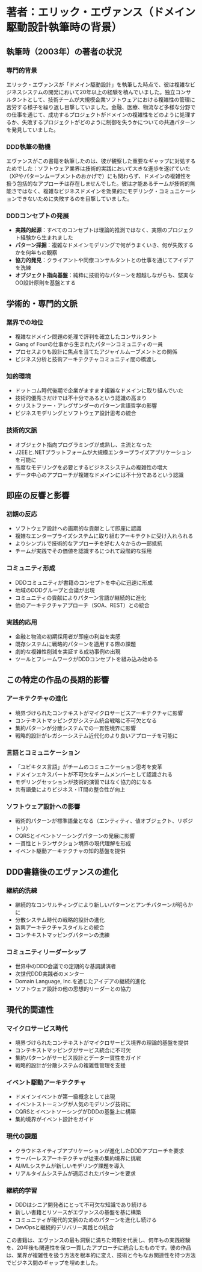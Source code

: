 # 著者：エリック・エヴァンス（ドメイン駆動設計執筆時の背景）

## 執筆時（2003年）の著者の状況

### 専門的背景
エリック・エヴァンスが「ドメイン駆動設計」を執筆した時点で、彼は複雑なビジネスシステムの開発において20年以上の経験を積んでいました。独立コンサルタントとして、技術チームが大規模企業ソフトウェアにおける複雑性の管理に苦労する様子を繰り返し目撃していました。金融、医療、物流など多様な分野での仕事を通じて、成功するプロジェクトがドメインの複雑性をどのように処理するか、失敗するプロジェクトがどのように制御を失うかについての共通パターンを発見していました。

### DDD執筆の動機
エヴァンスがこの書籍を執筆したのは、彼が観察した重要なギャップに対処するためでした：ソフトウェア業界は技術的実践において大きな進歩を遂げていた（XPやパターンムーブメントのおかげで）にも関わらず、ドメインの複雑性を扱う包括的なアプローチは存在しませんでした。彼は才能あるチームが技術的無能さではなく、複雑なビジネスドメインを効果的にモデリング・コミュニケーションできないために失敗するのを目撃していました。

### DDDコンセプトの発展
- **実践的起源**：すべてのコンセプトは理論的推測ではなく、実際のプロジェクト経験から生まれました
- **パターン採掘**：複雑なドメインモデリングで何がうまくいき、何が失敗するかを何年もの観察
- **協力的発見**：クライアントや同僚コンサルタントとの仕事を通じてアイデアを洗練
- **オブジェクト指向基盤**：純粋に技術的なパターンを超越しながらも、堅実なOO設計原則を基盤とする

## 学術的・専門的文脈

### 業界での地位
- 複雑なドメイン問題の処理で評判を確立したコンサルタント
- Gang of Fourの仕事から生まれたパターンコミュニティの一員
- プロセスよりも設計に焦点を当てたアジャイルムーブメントとの関係
- ビジネス分析と技術アーキテクチャコミュニティ間の橋渡し

### 知的環境
- ドットコム時代後期で企業がますます複雑なドメインに取り組んでいた
- 技術的優秀さだけでは不十分であるという認識の高まり
- クリストファー・アレグザンダーのパターン言語哲学の影響
- ビジネスモデリングとソフトウェア設計思考の統合

### 技術的文脈
- オブジェクト指向プログラミングが成熟し、主流となった
- J2EEと.NETプラットフォームが大規模エンタープライズアプリケーションを可能に
- 高度なモデリングを必要とするビジネスシステムの複雑性の増大
- データ中心のアプローチが複雑なドメインには不十分であるという認識

## 即座の反響と影響

### 初期の反応
- ソフトウェア設計への画期的な貢献として即座に認識
- 複雑なエンタープライズシステムに取り組むアーキテクトに受け入れられる
- よりシンプルで技術的なアプローチを好む人々からの一部抵抗
- チームが実践でその価値を認識するにつれて段階的な採用

### コミュニティ形成
- DDDコミュニティが書籍のコンセプトを中心に迅速に形成
- 地域のDDDグループと会議が出現
- コミュニティの貢献によりパターン言語が継続的に進化
- 他のアーキテクチャアプローチ（SOA、REST）との統合

### 実践的応用
- 金融と物流の初期採用者が即座の利益を実感
- 既存システムに戦略的パターンを適用する際の課題
- 劇的な複雑性削減を実証する成功事例の出現
- ツールとフレームワークがDDDコンセプトを組み込み始める

## この特定の作品の長期的影響

### アーキテクチャの進化
- 境界づけられたコンテキストがマイクロサービスアーキテクチャに影響
- コンテキストマッピングがシステム統合戦略に不可欠となる
- 集約パターンが分散システムでの一貫性境界に影響
- 戦略的設計がレガシーシステム近代化のより良いアプローチを可能に

### 言語とコミュニケーション
- 「ユビキタス言語」がチームのコミュニケーション思考を変革
- ドメインエキスパートが不可欠なチームメンバーとして認識される
- モデリングセッションが技術的演習ではなく協力的になる
- 共有語彙によりビジネス・IT間の整合性が向上

### ソフトウェア設計への影響
- 戦術的パターンが標準語彙となる（エンティティ、値オブジェクト、リポジトリ）
- CQRSとイベントソーシングパターンの発展に影響
- 一貫性とトランザクション境界の現代理解を形成
- イベント駆動アーキテクチャの知的基盤を提供

## DDD書籍後のエヴァンスの進化

### 継続的洗練
- 継続的なコンサルティングにより新しいパターンとアンチパターンが明らかに
- 分散システム時代の戦略的設計の進化
- 新興アーキテクチャスタイルとの統合
- コンテキストマッピングパターンの洗練

### コミュニティリーダーシップ
- 世界中のDDD会議での定期的な基調講演者
- 次世代DDD実践者のメンター
- Domain Language, Inc.を通じたアイデアの継続的進化
- ソフトウェア設計の他の思想的リーダーとの協力

## 現代的関連性

### マイクロサービス時代
- 境界づけられたコンテキストがマイクロサービス境界の理論的基盤を提供
- コンテキストマッピングがサービス統合に不可欠
- 集約パターンがサービス設計とデータ一貫性をガイド
- 戦略的設計が分散システムの複雑性管理を支援

### イベント駆動アーキテクチャ
- ドメインイベントが第一級概念として出現
- イベントストーミングが人気のモデリング技術に
- CQRSとイベントソーシングがDDDの基盤上に構築
- 集約境界がイベント設計をガイド

### 現代の課題
- クラウドネイティブアプリケーションが進化したDDDアプローチを要求
- サーバーレスアーキテクチャが従来の集約境界に挑戦
- AI/MLシステムが新しいモデリング課題を導入
- リアルタイムシステムが適応されたパターンを要求

### 継続的学習
- DDDはシニア開発者にとって不可欠な知識であり続ける
- 新しい書籍とリソースがエヴァンスの基盤を基に構築
- コミュニティが現代的文脈のためのパターンを進化し続ける
- DevOpsと継続的デリバリー実践との統合

この書籍は、エヴァンスの最も洞察に満ちた時期を代表し、何年もの実践経験を、20年後も関連性を保つ一貫したアプローチに統合したものです。彼の作品は、業界が複雑性を扱う方法を根本的に変え、技術と今もなお関連性を持つ方法でビジネス間のギャップを埋めました。